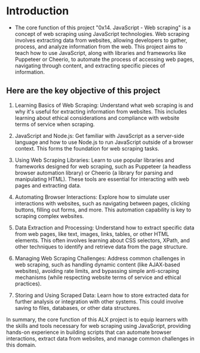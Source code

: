 # Introduction

* The core function of this project "0x14. JavaScript - Web scraping" is a concept of web scraping using JavaScript technologies. Web scraping involves extracting data from websites, allowing developers to gather, process, and analyze information from the web. This project aims to teach how to use JavaScript, along with libraries and frameworks like Puppeteer or Cheerio, to automate the process of accessing web pages, navigating through content, and extracting specific pieces of information.

## Here are the key objective of this project

1. Learning Basics of Web Scraping:
Understand what web scraping is and why it's useful for extracting information from websites. This includes learning about ethical considerations and compliance with website terms of service when scraping.

2. JavaScript and Node.js:
Get familiar with JavaScript as a server-side language and how to use Node.js to run JavaScript outside of a browser context. This forms the foundation for web scraping tasks.

3. Using Web Scraping Libraries:
Learn to use popular libraries and frameworks designed for web scraping, such as Puppeteer (a headless browser automation library) or Cheerio (a library for parsing and manipulating HTML). These tools are essential for interacting with web pages and extracting data.

4. Automating Browser Interactions:
Explore how to simulate user interactions with websites, such as navigating between pages, clicking buttons, filling out forms, and more. This automation capability is key to scraping complex websites.

5. Data Extraction and Processing:
Understand how to extract specific data from web pages, like text, images, links, tables, or other HTML elements. This often involves learning about CSS selectors, XPath, and other techniques to identify and retrieve data from the page structure.

6. Managing Web Scraping Challenges:
Address common challenges in web scraping, such as handling dynamic content (like AJAX-based websites), avoiding rate limits, and bypassing simple anti-scraping mechanisms (while respecting website terms of service and ethical practices).

7. Storing and Using Scraped Data:
Learn how to store extracted data for further analysis or integration with other systems. This could involve saving to files, databases, or other data structures.

In summary, the core function of this ALX project is to equip learners with the skills and tools necessary for web scraping using JavaScript, providing hands-on experience in building scripts that can automate browser interactions, extract data from websites, and manage common challenges in this domain.
